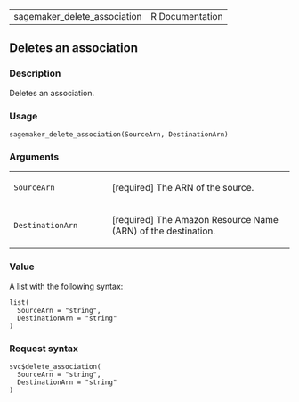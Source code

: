 <table style="width: 100%;">
<tbody>
<tr class="odd">
<td>sagemaker_delete_association</td>
<td style="text-align: right;">R Documentation</td>
</tr>
</tbody>
</table>

## Deletes an association

### Description

Deletes an association.

### Usage

    sagemaker_delete_association(SourceArn, DestinationArn)

### Arguments

<table>
<colgroup>
<col style="width: 35%" />
<col style="width: 65%" />
</colgroup>
<tbody>
<tr class="odd">
<td><code
id="sagemaker_delete_association_:_SourceArn">SourceArn</code></td>
<td><p>[required] The ARN of the source.</p></td>
</tr>
<tr class="even">
<td><code
id="sagemaker_delete_association_:_DestinationArn">DestinationArn</code></td>
<td><p>[required] The Amazon Resource Name (ARN) of the
destination.</p></td>
</tr>
</tbody>
</table>

### Value

A list with the following syntax:

    list(
      SourceArn = "string",
      DestinationArn = "string"
    )

### Request syntax

    svc$delete_association(
      SourceArn = "string",
      DestinationArn = "string"
    )
